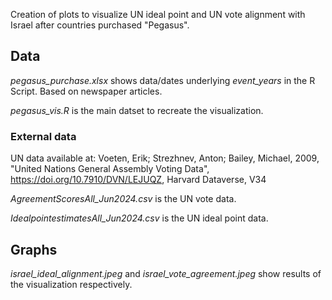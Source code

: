 Creation of plots to visualize UN ideal point and UN vote alignment with Israel after countries purchased "Pegasus".

## Data

*pegasus_purchase.xlsx* shows data/dates underlying *event_years* in the R Script. Based on newspaper articles.

*pegasus_vis.R* is the main datset to recreate the visualization.

### External data

UN data available at: Voeten, Erik; Strezhnev, Anton; Bailey, Michael, 2009, "United Nations General Assembly Voting Data", https://doi.org/10.7910/DVN/LEJUQZ, Harvard Dataverse, V34

*AgreementScoresAll_Jun2024.csv* is the UN vote data.

*IdealpointestimatesAll_Jun2024.csv* is the UN ideal point data.

## Graphs

*israel_ideal_alignment.jpeg* and *israel_vote_agreement.jpeg* show results of the visualization respectively.





